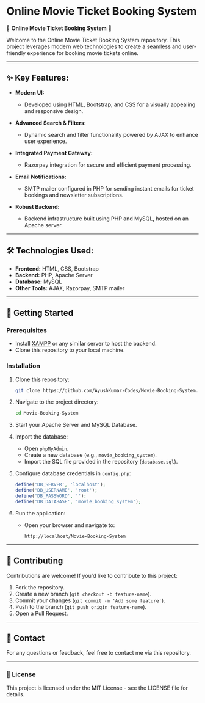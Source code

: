 # Online Movie Ticket Booking System

🎥 **Online Movie Ticket Booking System** 🍿

Welcome to the Online Movie Ticket Booking System repository. This project leverages modern web technologies to create a seamless and user-friendly experience for booking movie tickets online.

---

## ✨ Key Features:

- **Modern UI:**
  - Developed using HTML, Bootstrap, and CSS for a visually appealing and responsive design.

- **Advanced Search & Filters:**
  - Dynamic search and filter functionality powered by AJAX to enhance user experience.

- **Integrated Payment Gateway:**
  - Razorpay integration for secure and efficient payment processing.

- **Email Notifications:**
  - SMTP mailer configured in PHP for sending instant emails for ticket bookings and newsletter subscriptions.

- **Robust Backend:**
  - Backend infrastructure built using PHP and MySQL, hosted on an Apache server.

---

## 🛠️ Technologies Used:

- **Frontend:** HTML, CSS, Bootstrap
- **Backend:** PHP, Apache Server
- **Database:** MySQL
- **Other Tools:** AJAX, Razorpay, SMTP mailer

---

## 📂 Getting Started

### Prerequisites

- Install [XAMPP](https://www.apachefriends.org/index.html) or any similar server to host the backend.
- Clone this repository to your local machine.

### Installation

1. Clone this repository:
   ```bash
   git clone https://github.com/AyushKumar-Codes/Movie-Booking-System.git
   ```

2. Navigate to the project directory:
   ```bash
   cd Movie-Booking-System
   ```

3. Start your Apache Server and MySQL Database.

4. Import the database:
   - Open `phpMyAdmin`.
   - Create a new database (e.g., `movie_booking_system`).
   - Import the SQL file provided in the repository (`database.sql`).

5. Configure database credentials in `config.php`:
   ```php
   define('DB_SERVER', 'localhost');
   define('DB_USERNAME', 'root');
   define('DB_PASSWORD', '');
   define('DB_DATABASE', 'movie_booking_system');
   ```

6. Run the application:
   - Open your browser and navigate to:
     ```
     http://localhost/Movie-Booking-System
     ```

---

## 🤝 Contributing

Contributions are welcome! If you'd like to contribute to this project:

1. Fork the repository.
2. Create a new branch (`git checkout -b feature-name`).
3. Commit your changes (`git commit -m 'Add some feature'`).
4. Push to the branch (`git push origin feature-name`).
5. Open a Pull Request.

---

## 📧 Contact

For any questions or feedback, feel free to contact me via this repository. 

---

### 📜 License

This project is licensed under the MIT License - see the LICENSE file for details.

